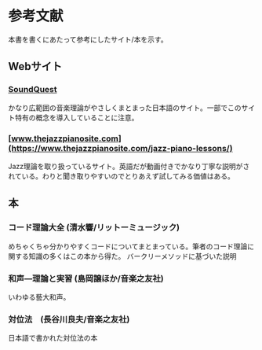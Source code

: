 # 参考文献
本書を書くにあたって参考にしたサイト/本を示す。

## Webサイト
### [SoundQuest](https://soundquest.jp/) 
かなり広範囲の音楽理論がやさしくまとまった日本語のサイト。一部でこのサイト特有の概念を導入していることに注意。

### [www.thejazzpianosite.com](https://www.thejazzpianosite.com/jazz-piano-lessons/)
Jazz理論を取り扱っているサイト。英語だが動画付きでかなり丁寧な説明がされている。わりと聞き取りやすいのでとりあえず試してみる価値はある。

## 本
### コード理論大全 (清水響/リットーミュージック)
めちゃくちゃ分かりやすくコードについてまとまっている。筆者のコード理論に関する知識の多くはこの本から得た。
バークリーメソッドに基づいた説明

### 和声―理論と実習 (島岡譲ほか/音楽之友社)
いわゆる藝大和声。

### 対位法　(長谷川良夫/音楽之友社)
日本語で書かれた対位法の本